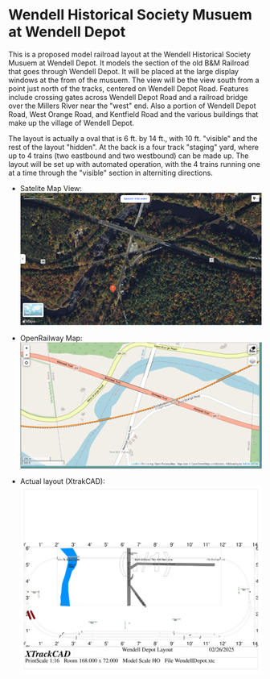 # Wendell Historical Society Musuem at Wendell Depot

This is a proposed model railroad layout at the Wendell Historical Society
Musuem at Wendell Depot. It models the section of the old B&M Railroad that
goes through Wendell Depot. It will be placed at the large display windows at
the from of the musuem. The view will be the view south from a point just
north of the tracks, centered on Wendell Depot Road. Features include crossing
gates across Wendell Depot Road and a railroad bridge over the Millers River
near the "west" end.  Also a portion of Wendell Depot Road, West Orange Road, 
and Kentfield Road and the various buildings that make up the village of 
Wendell Depot.

The layout is actually a oval that is 6 ft. by 14 ft., with 10 ft. "visible" 
and the rest of the layout "hidden".  At the back is a four track "staging" 
yard, where up to 4 trains (two eastbound and two westbound) can be made up. 
The layout will be set up with automated operation, with the 4 trains running 
one at a time through the "visible" section in alterniting directions.

- Satelite Map View: ![Satelite View](https://github.com/RobertPHeller/WendellDepotMusuem/blob/main/WendellDepotSateliteMap.png)

- OpenRailway Map: ![Map View](https://github.com/RobertPHeller/WendellDepotMusuem/blob/main/WendellDepot.png)

- Actual layout (XtrakCAD): ![Layout](https://github.com/RobertPHeller/WendellDepotMusuem/blob/main/WendellDepotLayout.png)
